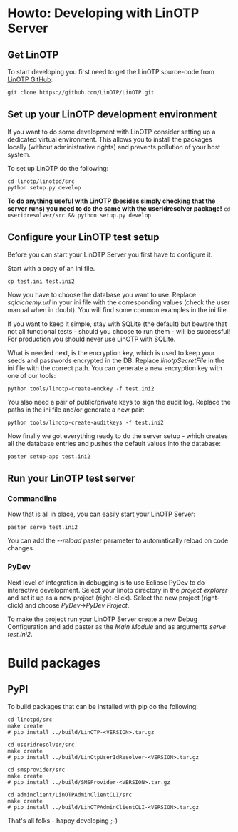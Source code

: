 
Howto: Developing with LinOTP Server
====================================

Get LinOTP
----------
To start developing you first need to get the LinOTP source-code from
[LinOTP GitHub](https://github.com/LinOTP/LinOTP "LinOTP on GitHub"):

    git clone https://github.com/LinOTP/LinOTP.git


Set up your LinOTP development environment
------------------------------------------

If you want to do some development with LinOTP consider setting up a dedicated
virtual environment. This allows you to install the packages locally (without
administrative rights) and prevents pollution of your host system.

To set up LinOTP do the following:

    cd linotp/linotpd/src
    python setup.py develop

**To do anything useful with LinOTP (besides simply checking that the server
runs) you need to do the same with the useridresolver package!** `cd useridresolver/src && python setup.py develop`


Configure your LinOTP test setup
--------------------------------

Before you can start your LinOTP Server you first have to configure it.

Start with a copy of an ini file.

    cp test.ini test.ini2

Now you have to choose the database you want to use. Replace *sqlalchemy.url*
in your ini file with the corresponding values (check the user manual when in
doubt). You will find some common examples in the ini file.

If you want to keep it simple, stay with SQLite (the default) but beware that
not all functional tests - should you choose to run them - will be successful!
For production you should never use LinOTP with SQLite.

What is needed next, is the encryption key, which is used to keep your seeds
and passwords encrypted in the DB.
Replace *linotpSecretFile* in the ini file with the correct path. You can
generate a new encryption key with one of our tools:

    python tools/linotp-create-enckey -f test.ini2

You also need a pair of public/private keys to sign the audit log. Replace the
paths in the ini file and/or generate a new pair:

    python tools/linotp-create-auditkeys -f test.ini2

Now finally we got everything ready to do the server setup - which creates all the
database entries and pushes the default values into the database:

    paster setup-app test.ini2


Run your LinOTP test server
---------------------------

### Commandline

Now that is all in place, you can easily start your LinOTP Server:

    paster serve test.ini2

You can add the *--reload* paster parameter to automatically reload on code
changes.

### PyDev

Next level of integration in debugging is to use Eclipse PyDev to do interactive
development. Select your linotp directory in the *project explorer* and set it
up as a new project (right-click). Select the new project (right-click) and
choose *PyDev->PyDev Project*.

To make the project run your LinOTP Server create a new Debug Configuration
and add paster as the *Main Module* and as arguments *serve test.ini2*.


Build packages
==============

PyPI
----

To build packages that can be installed with pip do the following:

    cd linotpd/src
    make create
    # pip install ../build/LinOTP-<VERSION>.tar.gz

    cd useridresolver/src
    make create
    # pip install ../build/LinOtpUserIdResolver-<VERSION>.tar.gz

    cd smsprovider/src
    make create
    # pip install ../build/SMSProvider-<VERSION>.tar.gz

    cd adminclient/LinOTPAdminClientCLI/src
    make create
    # pip install ../build/LinOTPAdminClientCLI-<VERSION>.tar.gz

That's all folks - happy developing ;-)
